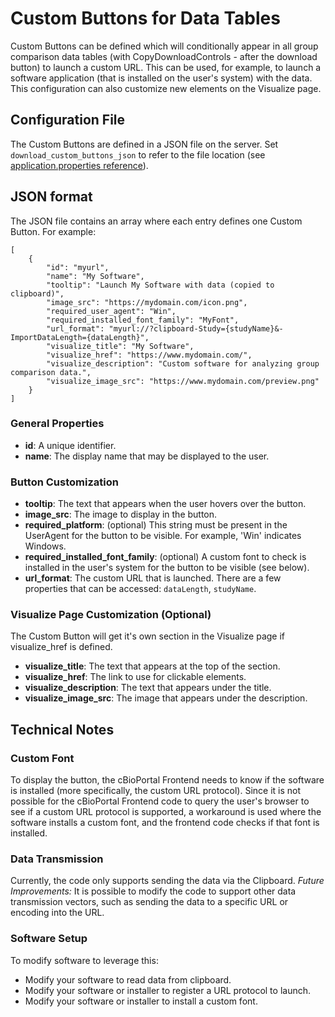 # Custom Buttons for Data Tables

Custom Buttons can be defined which will conditionally appear in all group comparison data tables (with CopyDownloadControls - after the download button) to launch a custom URL. This can be used, for example, to launch a software application (that is installed on the user's system) with the data. This configuration can also customize new elements on the Visualize page.

## Configuration File

The Custom Buttons are defined in a JSON file on the server. Set `download_custom_buttons_json` to refer to the file location (see [application.properties reference](application.properties-Reference.md#add-custom-buttons-to-data-tables)).

## JSON format

The JSON file contains an array where each entry defines one Custom Button. For example:

```
[
    {
        "id": "myurl",
        "name": "My Software",
        "tooltip": "Launch My Software with data (copied to clipboard)",
        "image_src": "https://mydomain.com/icon.png",
        "required_user_agent": "Win",
        "required_installed_font_family": "MyFont",
        "url_format": "myurl://?clipboard-Study={studyName}&-ImportDataLength={dataLength}",
        "visualize_title": "My Software",
        "visualize_href": "https://www.mydomain.com/",
        "visualize_description": "Custom software for analyzing group comparison data.",
        "visualize_image_src": "https://www.mydomain.com/preview.png"
    }
]
```

### General Properties
- **id**: A unique identifier.
- **name**: The display name that may be displayed to the user.

### Button Customization

- **tooltip**: The text that appears when the user hovers over the button.
- **image_src**: The image to display in the button.
- **required_platform**: (optional) This string must be present in the UserAgent for the button to be visible. For example, 'Win' indicates Windows.
- **required_installed_font_family**: (optional) A custom font to check is installed in the user's system for the button to be visible (see below).
- **url_format**: The custom URL that is launched. There are a few properties that can be accessed: `dataLength`, `studyName`.

### Visualize Page Customization (Optional)

The Custom Button will get it's own section in the Visualize page if visualize_href is defined.

- **visualize_title**: The text that appears at the top of the section.
- **visualize_href**: The link to use for clickable elements.
- **visualize_description**: The text that appears under the title.
- **visualize_image_src**: The image that appears under the description.

## Technical Notes

### Custom Font 

To display the button, the cBioPortal Frontend needs to know if the software is installed (more specifically, the custom URL protocol).
Since it is not possible for the cBioPortal Frontend code to query the user's browser to see if a custom URL protocol is supported, a workaround is used where the software installs a custom font, and the frontend code checks if that font is installed.

### Data Transmission

Currently, the code only supports sending the data via the Clipboard. _Future Improvements:_ It is possible to modify the code to support other data transmission vectors, such as sending the data to a specific URL or encoding into the URL.

### Software Setup

To modify software to leverage this:

- Modify your software to read data from clipboard.
- Modify your software or installer to register a URL protocol to launch.
- Modify your software or installer to install a custom font.
